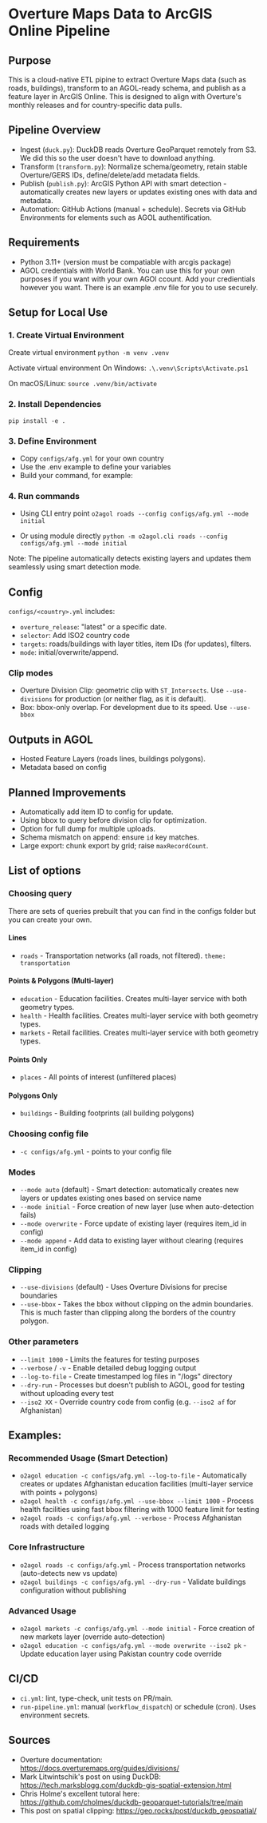 # Overture Maps Data to ArcGIS Online Pipeline

## Purpose
This is a cloud-native ETL pipine to extract Overture Maps data (such as roads, buildings), transform to an AGOL-ready schema, and publish as a feature layer in ArcGIS Online. This is designed to align with Overture's monthly releases and for country-specific data pulls.

## Pipeline Overview
- Ingest (`duck.py`): DuckDB reads Overture GeoParquet remotely from S3. We did this so the user doesn't have to download anything.
- Transform (`transform.py`): Normalize schema/geometry, retain stable Overture/GERS IDs, define/delete/add metadata fields.
- Publish (`publish.py`): ArcGIS Python API with smart detection - automatically creates new layers or updates existing ones with data and metadata.
- Automation: GitHub Actions (manual + schedule). Secrets via GitHub Environments for elements such as AGOL authentification.

## Requirements
- Python 3.11+ (version must be compatiable with arcgis package)
- AGOL credentials with World Bank. You can use this for your own purposes if you want with your own AGOl ccount. Add your credientials however you want. There is an example .env file for you to use securely.

## Setup for Local Use

### 1. Create Virtual Environment
Create virtual environment
`python -m venv .venv`

Activate virtual environment
On Windows:
`.\.venv\Scripts\Activate.ps1`

On macOS/Linux:
`source .venv/bin/activate`

### 2. Install Dependencies
`pip install -e .`

### 3. Define Environment
- Copy `configs/afg.yml` for your own country
- Use the .env example to define your variables  
- Build your command, for example:

### 4. Run commands
- Using CLI entry point
   `o2agol roads --config configs/afg.yml --mode initial`
   
- Or using module directly
   `python -m o2agol.cli roads --config configs/afg.yml --mode initial`

Note: The pipeline automatically detects existing layers and updates them seamlessly using smart detection mode.

## Config
`configs/<country>.yml` includes:
- `overture_release`: "latest" or a specific date.
- `selector`: Add ISO2 country code 
- `targets`: roads/buildings with layer titles, item IDs (for updates), filters.
- `mode`: initial/overwrite/append.

### Clip modes
- Overture Division Clip: geometric clip with `ST_Intersects`. Use `--use-divisions` for production (or neither flag, as it is default).
- Box: bbox-only overlap. For development due to its speed. Use `--use-bbox` 

## Outputs in AGOL
- Hosted Feature Layers (roads lines, buildings polygons).
- Metadata based on config

## Planned Improvements
- Automatically add item ID to config for update.
- Using bbox to query before division clip for optimization.
- Option for full dump for multiple uploads.
- Schema mismatch on append: ensure `id` key matches.
- Large export: chunk export by grid; raise `maxRecordCount`.

## List of options

### Choosing query
There are sets of queries prebuilt that you can find in the configs folder but you can create your own. 

#### Lines
- `roads` - Transportation networks (all roads, not filtered). `theme: transportation`

#### Points & Polygons (Multi-layer)
- `education` - Education facilities. Creates multi-layer service with both geometry types.
- `health` - Health facilities. Creates multi-layer service with both geometry types.
- `markets` - Retail facilities. Creates multi-layer service with both geometry types.

#### Points Only
- `places` - All points of interest (unfiltered places)

#### Polygons Only
- `buildings` - Building footprints (all building polygons) 

### Choosing config file
- `-c configs/afg.yml` - points to your config file

### Modes
- `--mode auto` (default) - Smart detection: automatically creates new layers or updates existing ones based on service name
- `--mode initial` - Force creation of new layer (use when auto-detection fails)
- `--mode overwrite` - Force update of existing layer (requires item_id in config)
- `--mode append` - Add data to existing layer without clearing (requires item_id in config)

### Clipping
- `--use-divisions` (default) - Uses Overture Divisions for precise boundaries
- `--use-bbox` - Takes the bbox without clipping on the admin boundaries. This is much faster than clipping along the borders of the country polygon. 

### Other parameters
- `--limit 1000` - Limits the features for testing purposes
- `--verbose` / `-v` - Enable detailed debug logging output  
- `--log-to-file` - Create timestamped log files in "/logs" directory
- `--dry-run` - Processes but doesn't publish to AGOL, good for testing without uploading every test
- `--iso2 XX` - Override country code from config (e.g. `--iso2 af` for Afghanistan)

## Examples:

### Recommended Usage (Smart Detection)
- `o2agol education -c configs/afg.yml --log-to-file` - Automatically creates or updates Afghanistan education facilities (multi-layer service with points + polygons)
- `o2agol health -c configs/afg.yml --use-bbox --limit 1000` - Process health facilities using fast bbox filtering with 1000 feature limit for testing
- `o2agol roads -c configs/afg.yml --verbose` - Process Afghanistan roads with detailed logging

### Core Infrastructure  
- `o2agol roads -c configs/afg.yml` - Process transportation networks (auto-detects new vs update)
- `o2agol buildings -c configs/afg.yml --dry-run` - Validate buildings configuration without publishing

### Advanced Usage
- `o2agol markets -c configs/afg.yml --mode initial` - Force creation of new markets layer (override auto-detection)
- `o2agol education -c configs/afg.yml --mode overwrite --iso2 pk` - Update education layer using Pakistan country code override

## CI/CD
- `ci.yml`: lint, type-check, unit tests on PR/main.
- `run-pipeline.yml`: manual (`workflow_dispatch`) or schedule (cron). Uses environment secrets.

## Sources
- Overture documentation: https://docs.overturemaps.org/guides/divisions/
- Mark Litwintschik's post on using DuckDB: https://tech.marksblogg.com/duckdb-gis-spatial-extension.html
- Chris Holme's excellent tutoral here: https://github.com/cholmes/duckdb-geoparquet-tutorials/tree/main
- This post on spatial clipping: https://geo.rocks/post/duckdb_geospatial/